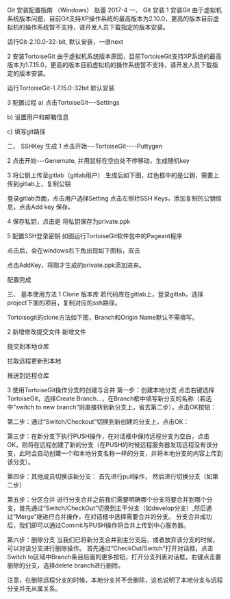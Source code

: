 Git 安装配置指南 （Windows）
赵蕾  2017-4
一、	Git 安装
1	安装Git
由于虚拟机系统版本问题，目前Git支持XP操作系统的最高版本为2.10.0，更高的版本目前虚拟机的操作系统暂不支持，请开发人员下载指定的版本安装。

运行Git-2.10.0-32-bit, 默认安装，一直next 
 

2	安装TortoiseGit
由于虚拟机系统版本原因，目前TortoiseGit支持XP系统的最高版本为1.7.15.0，更高的版本目前虚拟机的操作系统暂不支持，请开发人员下载指定的版本安装。

运行TortoiseGit-1.7.15.0-32bit 默认安装
   
3	配置过程
a)	点击TortoiseGit---Settings
 
b)	设置用户和邮箱信息
 
c)	填写git路径
 
二、	SSHKey 生成
1	点击开始---TortoiseGit----Puttygen
 
2	点击开始---Genernate, 并用鼠标在空白处不停移动，生成随机key
     
3	将公钥上传至gitlab（gitlab用户）
生成后如下图，红色框中的是公钥，需要上传到gitlab上，复制公钥
 
登录gitlab页面，点击用户选择Setting
点击左侧栏SSH Keys，添加复制的公钥信息，点击Add key 保存。

 
4	保存私钥，点击是 将私钥保存为private.ppk
 
5	配置SSH登录密钥
   如图运行TortoiseGit软件包中的Pageant程序
 
点击后，会在windows右下角出现如下图标，双击
 
点击AddKey，将刚才生成的private.ppk添加进来。
 
配置完成

三、	基本使用方法
1	Clone 版本库 
若代码库在gitlab上，登录gitlab，选择project下面的项目，复制对应的ssh路径。
 
Tortoisegit的clone方法如下图，Branch和Origin Name默认不需填写。
 

2	新增修改提交文件
新增文件
 
提交到本地仓库
 
 
拉取远程更新到本地
 

推送到远程仓库
 

 
3	使用TortoiseGit操作分支的创建与合并
第一步：创建本地分支
点击右键选择TortoiseGit，选择Create Branch…，在Branch框中填写新分支的名称（若选中”switch to new branch”则直接转到新分支上，省去第二步），点击OK按钮：
 
  
 
第二步：通过“Switch/Checkout”切换到新创建的分支上，点击OK：
 
  
 
  
第三步：在新分支下执行PUSH操作，在对话框中保持远程分支为空白，点击OK，则将在远程创建了新的分支（在PUSH的时候远程服务器发现远程没有该分支，此时会自动创建一个和本地分支名称一样的分支，并将本地分支的内容上传到该分支）。
 
  
 
 
 
第四步：其他成员切换该新分支：
首先进行pull操作， 然后进行切换分支（如第二步）
 
第五步：分区合并
进行分支合并之前我们需要明确哪个分支将要合并到哪个分支，首先通过“Switch/CheckOut”切换到主干分支（如develop分支）,然后通过“Merge”继进行合并操作，在对话框中选择需要合并的分支。
分支合并成功后，我们即可以通过Commit与PUSH操作将合并上传到中心服务器。
 
  
 
 
第六步：删除分支
       当我们已将新分支合并到主分支后，或者放弃该分支的时候，可以对该分支进行删除操作。
首先通过“CheckOut/Switch”打开对话框，点击Switch to区域中Branch条目后面的更多按钮，打开分支列表对话框，右键点击要删除的分支，选择delete branch进行删除。
  
  
 
注意，在删除远程分支的时候，本地分支并不会删除，这也说明了本地分支与远程分支并无从属关系。

